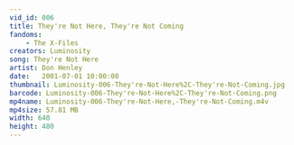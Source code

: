 ```yaml
---
vid_id: 006
title: They're Not Here, They're Not Coming
fandoms:
    - The X-Files
creators: Luminosity
song: They're Not Here
artist: Don Henley
date:   2001-07-01 10:00:00
thumbnail: Luminosity-006-They're-Not-Here%2C-They're-Not-Coming.jpg
barcode: Luminosity-006-They're-Not-Here%2C-They're-Not-Coming.png
mp4name: Luminosity-006-They're-Not-Here,-They're-Not-Coming.m4v
mp4size: 57.81 MB
width: 640
height: 480
---
```



